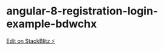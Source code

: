 # angular-8-registration-login-example-bdwchx

[Edit on StackBlitz ⚡️](https://stackblitz.com/edit/angular-8-registration-login-example-bdwchx)